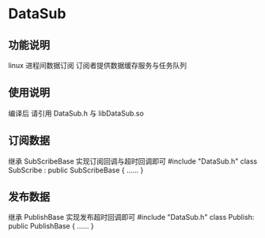 # DataSub
## 功能说明
linux 进程间数据订阅 订阅者提供数据缓存服务与任务队列

## 使用说明
编译后 请引用 DataSub.h 与 libDataSub.so

## 订阅数据
继承 SubScribeBase 实现订阅回调与超时回调即可
    #include "DataSub.h"
    class SubScribe : public SubScribeBase {
    ......
    }

## 发布数据
继承 PublishBase  实现发布超时回调即可
    #include "DataSub.h"
    class Publish: public PublishBase {
    ......
    }

